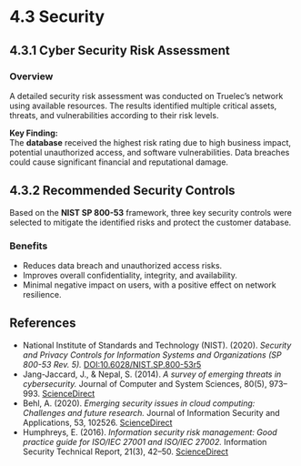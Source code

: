 # 4.3 Security

## 4.3.1 Cyber Security Risk Assessment

### Overview
A detailed security risk assessment was conducted on Truelec’s network using available resources. The results identified multiple critical assets, threats, and vulnerabilities according to their risk levels.

**Key Finding:**  
The **database** received the highest risk rating due to high business impact, potential unauthorized access, and software vulnerabilities. Data breaches could cause significant financial and reputational damage.

## 4.3.2 Recommended Security Controls

Based on the **NIST SP 800-53** framework, three key security controls were selected to mitigate the identified risks and protect the customer database.

### Benefits
- Reduces data breach and unauthorized access risks.  
- Improves overall confidentiality, integrity, and availability.  
- Minimal negative impact on users, with a positive effect on network resilience.

## References

- National Institute of Standards and Technology (NIST). (2020). *Security and Privacy Controls for Information Systems and Organizations (SP 800-53 Rev. 5).* [DOI:10.6028/NIST.SP.800-53r5](https://doi.org/10.6028/NIST.SP.800-53r5)
- Jang-Jaccard, J., & Nepal, S. (2014). *A survey of emerging threats in cybersecurity.* Journal of Computer and System Sciences, 80(5), 973–993. [ScienceDirect](https://doi.org/10.1016/j.jcss.2014.02.005)
- Behl, A. (2020). *Emerging security issues in cloud computing: Challenges and future research.* Journal of Information Security and Applications, 53, 102526. [ScienceDirect](https://doi.org/10.1016/j.jisa.2020.102526)
- Humphreys, E. (2016). *Information security risk management: Good practice guide for ISO/IEC 27001 and ISO/IEC 27002.* Information Security Technical Report, 21(3), 42–50. [ScienceDirect](https://doi.org/10.1016/j.istr.2016.04.001)


